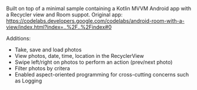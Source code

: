 Built on top of a minimal sample containing a Kotlin MVVM Android app with a Recycler view and Room suppot.
Original app: https://codelabs.developers.google.com/codelabs/android-room-with-a-view/index.html?index=..%2F..%2Findex#0

Additions:
- Take, save and load photos
- View photos, date, time, location in the RecyclerView
- Swipe left/right on photos to perform an action (prev/next photo)
- Filter photos by critera
- Enabled aspect-oriented programming for cross-cutting concerns such as Logging